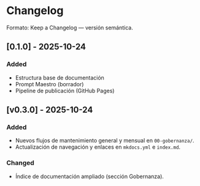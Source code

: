 # Changelog
Formato: Keep a Changelog — versión semántica.

## [0.1.0] - 2025-10-24
### Added
- Estructura base de documentación
- Prompt Maestro (borrador)
- Pipeline de publicación (GitHub Pages)
## [v0.3.0] - 2025-10-24
### Added
- Nuevos flujos de mantenimiento general y mensual en `00-gobernanza/`.
- Actualización de navegación y enlaces en `mkdocs.yml` e `index.md`.

### Changed
- Índice de documentación ampliado (sección Gobernanza).
